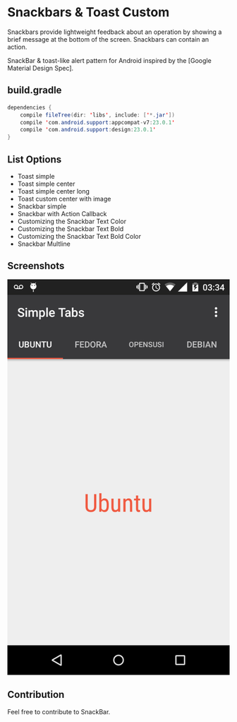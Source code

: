# Snackbars & Toast Custom
Snackbars provide lightweight feedback about an operation by showing a brief message at the bottom of the screen. Snackbars can contain an action.

SnackBar & toast-like alert pattern for Android inspired by the [Google Material Design Spec].

## build.gradle

```java
dependencies {
    compile fileTree(dir: 'libs', include: ['*.jar'])
    compile 'com.android.support:appcompat-v7:23.0.1'
    compile 'com.android.support:design:23.0.1'
}
```

## List Options
* Toast simple
* Toast simple center
* Toast simple center long
* Toast custom center with image
* Snackbar simple
* Snackbar with Action Callback
* Customizing the Snackbar Text Color
* Customizing the Snackbar Text Bold
* Customizing the Snackbar Text Bold Color
* Snackbar Multline

## Screenshots

![alt tag](https://github.com/cleidimarviana/TabLayout/blob/master/screenshots/Screenshot_2015-11-16-03-34-42.png "Simple Tabs")


## Contribution

Feel free to contribute to SnackBar.


